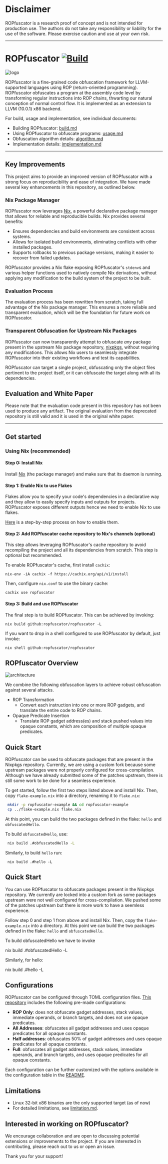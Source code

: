 # Disclaimer
 
ROPfuscator is a research proof of concept and is not intended for production use. The authors do not take any responsibility or liability for the use of the software. Please exercise caution and use at your own risk.

---

# ROPfuscator [![Build](https://github.com/ropfuscator/ropfuscator/actions/workflows/main.yaml/badge.svg)](https://github.com/ropfuscator/ropfuscator/actions/workflows/main.yaml)
![logo](./docs/logo.png)

ROPfuscator is a fine-grained code obfuscation framework for LLVM-supported languages using ROP (return-oriented programming).
ROPfuscator obfuscates a program at the assembly code level by transforming regular instructions into ROP chains, thwarting our natural conception of normal control flow.
It is implemented as an extension to LLVM (10.0.1) x86 backend.

For build, usage and implementation, see individual documents:

- Building ROPfuscator: [build.md](./docs/build.md)
- Using ROPfuscator to obfuscate programs: [usage.md](./docs/usage.md)
- Obfuscation algorithm details: [algorithm.md](./docs/algorithm.md)
- Implementation details: [implementation.md](./docs/implementation.md)

---

## Key Improvements

This project aims to provide an improved version of ROPfuscator with a strong focus on reproducibility and ease of integration. We have made several key enhancements in this repository, as outlined below.

### Nix Package Manager

ROPfuscator now leverages [Nix](https://nixos.org/), a powerful declarative package manager that allows for reliable and reproducible builds. Nix provides several benefits:

- Ensures dependencies and build environments are consistent across systems.
- Allows for isolated build environments, eliminating conflicts with other installed packages.
- Supports rollbacks to previous package versions, making it easier to recover from failed updates.

ROPfuscator provides a Nix flake exposing ROPfuscator's `stdenv`s and various helper functions used to natively compile Nix derivations, without applying any modification to the build system of the project to be built. 

### Evaluation Process

The evaluation process has been rewritten from scratch, taking full advantage of the Nix package manager. This ensures a more reliable and transparent evaluation, which will be the foundation for future work on ROPfuscator.

### Transparent Obfuscation for Upstream Nix Packages

ROPfuscator can now transparently attempt to obfuscate _any_ package present in the upstream Nix package repository, [nixpkgs](https://github.com/NixOS/nixpkgs), without requiring any modifications. This allows Nix users to seamlessly integrate ROPfuscator into their existing workflows and test its capabilities.

ROPfuscator can target a single project, obfuscating only the object files pertinent to the project itself, or it can obfuscate the target along with all its dependencies.

## Evaluation and White Paper

Please note that the evaluation code present in this repository has not been used to produce any artifact. The original evaluation from the deprecated repository is still valid and it is used in the original white paper.

---

## Get started

### Using Nix (recommended)

#### Step 0: Install Nix

Install [Nix](https://nix.dev/tutorials/install-nix) (the package manager) and make sure that its daemon is running.

#### Step 1: Enable Nix to use Flakes

Flakes allow you to specify your code's dependencies in a declarative way and they allow to easily specify inputs and outputs for projects. ROPfuscator exposes different outputs hence we need to enable Nix to use flakes.

[Here](https://nixos.wiki/wiki/Flakes) is a step-by-step process on how to enable them.

#### Step 2: Add ROPfuscator cache repository to Nix's channels (optional) 

This step allows leveraging ROPfuscator's cache repository to avoid recompiling the project and all its dependencies from scratch. This step is optional but recommended.

To enable ROPfuscator's cache, first install `cachix`:

```
nix-env -iA cachix -f https://cachix.org/api/v1/install
```

Then, configure `nix.conf` to use the binary cache:

```
cachix use ropfuscator
```

#### Step 3: Build and use ROPfuscator

The final step is to build ROPfuscator. This can be achieved by invoking:

```
nix build github:ropfuscator/ropfuscator -L
```

If you want to drop in a shell configured to use ROPfuscator by default, just invoke:

```
nix shell github:ropfuscator/ropfuscator
```

## ROPfuscator Overview

![architecture](./docs/architecture.svg)

We combine the following obfuscation layers to achieve robust obfuscation against several attacks.

- ROP Transformation
  - Convert each instruction into one or more ROP gadgets, and translate the entire code to ROP chains.
- Opaque Predicate Insertion
  - Translate ROP gadget address(es) and stack pushed values into opaque constants, which are composition of multiple opaque predicates.

## Quick Start

ROPfuscator can be used to obfuscate packages that are present in the Nixpkgs repository. Currently, we are using a custom fork because some upstream packages were not properly configured for cross-compilation. Although we have already submitted some of the patches upstream, there is still some work to be done for a seamless experience.

To get started, follow the first two steps listed above and install Nix. Then, copy `flake-example.nix` into a directory, renaming it to `flake.nix`:

```bash
 mkdir -p ropfuscator-example && cd ropfuscator-example
 cp ../flake-example.nix flake.nix
```

At this point, you can build the two packages defined in the flake: `hello` and `obfuscatedHello`.

To build `obfuscatedHello`, use:

```bash
 nix build .#obfuscatedHello -L
```

Similarly, to build `hello` run:

```
 nix build .#hello -L
```

## Quick Start

You can use ROPfuscator to obfuscate packages present in the Nixpkgs repository. We currently are locked into a custom fork as some packages upstream were not well configured for cross-compilation. We pushed some of the patches upstream but there is more work to have a seemless experience.

Follow step 0 and step 1 from above and install Nix. Then, copy the `flake-example.nix` into a directory. At this point we can build the two packages defined in the flake: `hello` and `obfuscatedHello`.

To build obfuscatedHello we have to invoke

 nix build .#obfuscatedHello -L

Similarly, for hello:

 nix build .#hello -L
 
## Configurations

ROPfuscator can be configured through TOML configuration files. [This repository](https://github.com/ropfuscator/utilities/tree/master/configs) includes the following pre-made configurations:

 - **ROP Only**: does not obfuscate gadget addresses, stack values, immediate operands, or branch targets, and does not use opaque predicates.
 - **All Addresses**: obfuscates all gadget addresses and uses opaque predicates for all opaque constants.
 - **Half addresses**: obfuscates 50% of gadget addresses and uses opaque predicates for all opaque constants.
 - **Full**: obfuscates all gadget addresses, stack values, immediate operands, and branch targets, and uses opaque predicates for all opaque constants.

Each configuration can be further customized with the options available in the configuration table in the [README](https://github.com/ropfuscator/utilities/tree/master/configs).

## Limitations

- Linux 32-bit x86 binaries are the only supported target (as of now)
- For detailed limitations, see [limitation.md](./docs/limitation.md).

## Interested in working on ROPfuscator?

We encourage collaboration and are open to discussing potential extensions or improvements to the project. If you are interested in contributing, please reach out to us or open an issue.

Thank you for your support!

